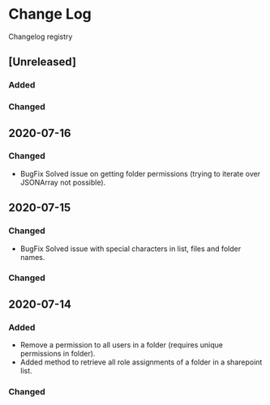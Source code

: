 # Change Log
Changelog registry

## [Unreleased]
### Added

### Changed
## 2020-07-16
### Changed
- BugFix Solved issue on getting folder permissions (trying to iterate over JSONArray not possible).


## 2020-07-15
### Changed
- BugFix Solved issue with special characters in list, files and folder names.

### Changed

## 2020-07-14
### Added
- Remove a permission to all users in a folder (requires unique permissions in folder).
- Added method to retrieve all role assignments of a folder in a sharepoint list.

### Changed
